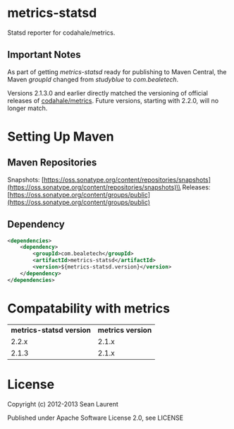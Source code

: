 # metrics-statsd

Statsd reporter for codahale/metrics.

## Important Notes

As part of getting _metrics-statsd_ ready for publishing to Maven Central, the Maven _groupId_ changed from _studyblue_ to _com.bealetech_.

Versions 2.1.3.0 and earlier directly matched the versioning of official releases of [codahale/metrics](https://github.com/codahale/metrics). Future versions, starting with 2.2.0, will no longer match.

# Setting Up Maven
## Maven Repositories

Snapshots: [https://oss.sonatype.org/content/repositories/snapshots](https://oss.sonatype.org/content/repositories/snapshots)\\
Releases: [https://oss.sonatype.org/content/groups/public](https://oss.sonatype.org/content/groups/public)

## Dependency

```xml
<dependencies>
    <dependency>
        <groupId>com.bealetech</groupId>
        <artifactId>metrics-statsd</artifactId>
        <version>${metrics-statsd.version}</version>
    </dependency>
</dependencies>
```

# Compatability with metrics

<table>
  <tr>
    <td><strong>metrics-statsd version</strong></td> 
    <td><strong>metrics version</strong></td> 
  </tr>
  <tr>
  	<td>2.2.x</td>
  	<td>2.1.x</td>
  </tr>  
  <tr>
  	<td>2.1.3</td>
  	<td>2.1.x</td>
  </tr>  
</table>


# License

Copyright (c) 2012-2013 Sean Laurent

Published under Apache Software License 2.0, see LICENSE
